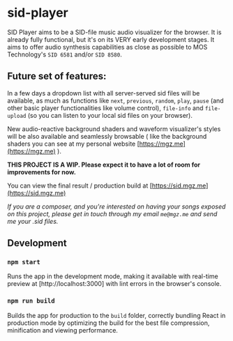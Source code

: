 # sid-player

SID Player aims to be a SID-file music audio visualizer for the browser. It is already fully functional, but it's on its VERY early development stages. It aims to offer audio synthesis capabilities as close as possible to MOS Technology's `SID 6581` and/or `SID 8580`.

## Future set of features:

In a few days a dropdown list with all server-served sid files will be available, as much as functions like `next`, `previous`, `random`, `play`, `pause` (and other basic player functionalities like volume control), `file-info` and `file-upload` (so you can listen to your local sid files on your browser).

New audio-reactive background shaders and waveform visualizer's styles will be also available and seamlessly browsable ( like the background shaders you can see at my personal website [https://mgz.me](https://mgz.me) ).

**THIS PROJECT IS A WIP. Please expect it to have a lot of room for improvements for now.**

You can view the final result / production build at [https://sid.mgz.me](https://sid.mgz.me)

*If you are a composer, and you're interested on having your songs exposed on this project, please get in touch through my email `me@mgz.me` and send me your .sid files.*

## Development

### `npm start`

Runs the app in the development mode, making it available with real-time preview at [http://localhost:3000] with lint errors in the browser's console.

### `npm run build`

Builds the app for production to the `build` folder, correctly bundling React in production mode by optimizing the build for the best file compression, minification and viewing performance.
